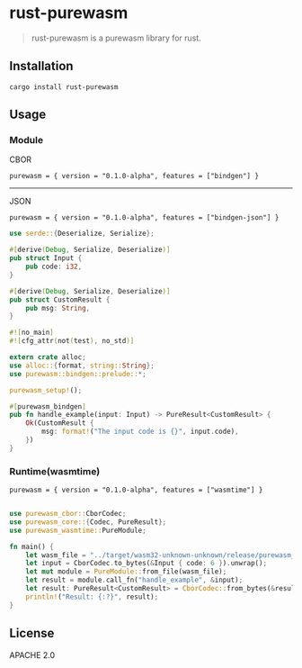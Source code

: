 # rust-purewasm

> rust-purewasm is a purewasm library for rust. 


## Installation

```
cargo install rust-purewasm
```

## Usage

### Module 

CBOR

``` purewasm = { version = "0.1.0-alpha", features = ["bindgen"] } ```

----------
JSON

``` purewasm = { version = "0.1.0-alpha", features = ["bindgen-json"] } ```

```rust
use serde::{Deserialize, Serialize};

#[derive(Debug, Serialize, Deserialize)]
pub struct Input {
    pub code: i32,
}

#[derive(Debug, Serialize, Deserialize)]
pub struct CustomResult {
    pub msg: String,
}

#![no_main]
#![cfg_attr(not(test), no_std)]

extern crate alloc;
use alloc::{format, string::String};
use purewasm::bindgen::prelude::*;

purewasm_setup!();

#[purewasm_bindgen]
pub fn handle_example(input: Input) -> PureResult<CustomResult> {
    Ok(CustomResult {
        msg: format!("The input code is {}", input.code),
    })
}
```

### Runtime(wasmtime)

``` purewasm = { version = "0.1.0-alpha", features = ["wasmtime"] } ```

```rust

use purewasm_cbor::CborCodec;
use purewasm_core::{Codec, PureResult};
use purewasm_wasmtime::PureModule;

fn main() {
    let wasm_file = "../target/wasm32-unknown-unknown/release/purewasm_simple_module.wasm";
    let input = CborCodec.to_bytes(&Input { code: 6 }).unwrap();
    let mut module = PureModule::from_file(wasm_file);
    let result = module.call_fn("handle_example", &input);
    let result: PureResult<CustomResult> = CborCodec::from_bytes(&result).unwrap();
    println!("Result: {:?}", result);
}
```

## License

APACHE 2.0
